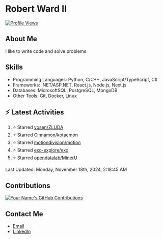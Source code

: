 
# Robert Ward II

[![Profile Views](https://komarev.com/ghpvc/?username=Robert-W-Ward)](https://github.com/Robert-W-Ward)

## About Me
I like to write code and solve problems.

## Skills
- Programming Languages: Python, C/C++, JavaScript/TypeScript, C#
- Frameworks: .NET/ASP.NET, React.js, Node.js, Next.js
- Databases: MicrosoftSQL, PostgreSQL, MongoDB
- Other Tools: Git, Docker, Linux

## :zap: Latest Activities
<!--RECENT_ACTIVITY:start-->
1. ⭐ Starred [vosen/ZLUDA](https://github.com/vosen/ZLUDA)
2. ⭐ Starred [Cinnamon/kotaemon](https://github.com/Cinnamon/kotaemon)
3. ⭐ Starred [motiondivision/motion](https://github.com/motiondivision/motion)
4. ⭐ Starred [exo-explore/exo](https://github.com/exo-explore/exo)
5. ⭐ Starred [opendatalab/MinerU](https://github.com/opendatalab/MinerU)
<!--RECENT_ACTIVITY:end-->

<!--RECENT_ACTIVITY:last_update-->
Last Updated: Monday, November 18th, 2024, 2:18:45 AM
<!--RECENT_ACTIVITY:last_update_end-->

<!--END_SECTIN:activity-->
## Contributions
[![Your Name's GitHub Contributions](https://github-readme-streak-stats.herokuapp.com/?user=Robert-W-Ward&theme=radical)](https://github.com/your-username)

## Contact Me
- [Email](mailto:robertwesleyward2019@gmail.com)
- [LinkedIn](https://linkedin.com/in/https://www.linkedin.com/in/robert-ward-ii/)
